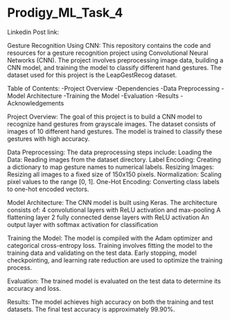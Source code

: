 # Prodigy_ML_Task_4

Linkedin Post link: 

Gesture Recognition Using CNN: This repository contains the code and resources for a gesture recognition project using Convolutional Neural Networks (CNN). The project involves preprocessing image data, building a CNN model, and training the model to classify different hand gestures. The dataset used for this project is the LeapGestRecog dataset.

Table of Contents: -Project Overview -Dependencies -Data Preprocessing -Model Architecture -Training the Model -Evaluation -Results -Acknowledgements

Project Overview: The goal of this project is to build a CNN model to recognize hand gestures from grayscale images. The dataset consists of images of 10 different hand gestures. The model is trained to classify these gestures with high accuracy.

Data Preprocessing: The data preprocessing steps include: Loading the Data: Reading images from the dataset directory. Label Encoding: Creating a dictionary to map gesture names to numerical labels. Resizing Images: Resizing all images to a fixed size of 150x150 pixels. Normalization: Scaling pixel values to the range [0, 1]. One-Hot Encoding: Converting class labels to one-hot encoded vectors.

Model Architecture: The CNN model is built using Keras. The architecture consists of: 4 convolutional layers with ReLU activation and max-pooling A flattening layer 2 fully connected dense layers with ReLU activation An output layer with softmax activation for classification

Training the Model: The model is compiled with the Adam optimizer and categorical cross-entropy loss. Training involves fitting the model to the training data and validating on the test data. Early stopping, model checkpointing, and learning rate reduction are used to optimize the training process.

Evaluation: The trained model is evaluated on the test data to determine its accuracy and loss.

Results: The model achieves high accuracy on both the training and test datasets. The final test accuracy is approximately 99.90%.

